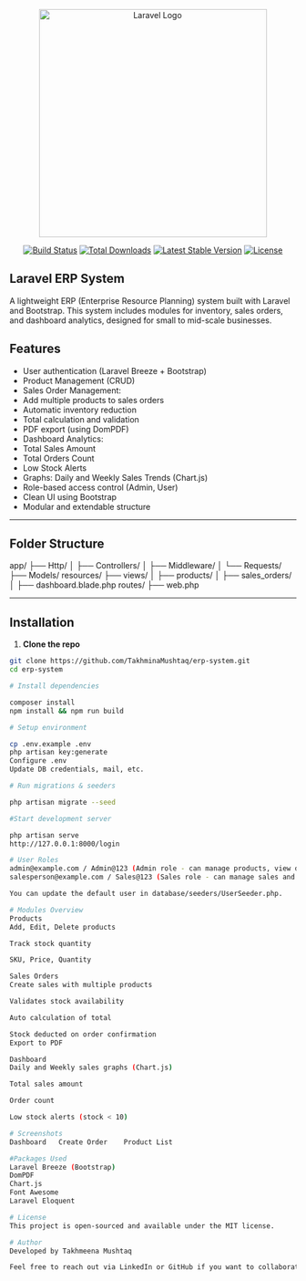 <p align="center"><a href="https://laravel.com" target="_blank"><img src="https://raw.githubusercontent.com/laravel/art/master/logo-lockup/5%20SVG/2%20CMYK/1%20Full%20Color/laravel-logolockup-cmyk-red.svg" width="400" alt="Laravel Logo"></a></p>

<p align="center">
<a href="https://github.com/laravel/framework/actions"><img src="https://github.com/laravel/framework/workflows/tests/badge.svg" alt="Build Status"></a>
<a href="https://packagist.org/packages/laravel/framework"><img src="https://img.shields.io/packagist/dt/laravel/framework" alt="Total Downloads"></a>
<a href="https://packagist.org/packages/laravel/framework"><img src="https://img.shields.io/packagist/v/laravel/framework" alt="Latest Stable Version"></a>
<a href="https://packagist.org/packages/laravel/framework"><img src="https://img.shields.io/packagist/l/laravel/framework" alt="License"></a>
</p>

## Laravel ERP System

A lightweight ERP (Enterprise Resource Planning) system built with Laravel and Bootstrap. This system includes modules for inventory, sales orders, and dashboard analytics, designed for small to mid-scale businesses.

##  Features

  -  User authentication (Laravel Breeze + Bootstrap)
  - Product Management (CRUD)
  - Sales Order Management:
  - Add multiple products to sales orders
  - Automatic inventory reduction
  - Total calculation and validation
  - PDF export (using DomPDF)
  - Dashboard Analytics:
  - Total Sales Amount
  - Total Orders Count
  - Low Stock Alerts
  - Graphs: Daily and Weekly Sales Trends (Chart.js)
  - Role-based access control (Admin, User)
  - Clean UI using Bootstrap
  - Modular and extendable structure

---

## Folder Structure
app/
├── Http/
│ ├── Controllers/
│ ├── Middleware/
│ └── Requests/
├── Models/
resources/
├── views/
│ ├── products/
│ ├── sales_orders/
│ ├── dashboard.blade.php
routes/
├── web.php

---

## Installation

1. **Clone the repo**
```bash
git clone https://github.com/TakhminaMushtaq/erp-system.git
cd erp-system

# Install dependencies

composer install
npm install && npm run build

# Setup environment

cp .env.example .env
php artisan key:generate
Configure .env
Update DB credentials, mail, etc.

# Run migrations & seeders

php artisan migrate --seed

#Start development server

php artisan serve
http://127.0.0.1:8000/login

# User Roles
admin@example.com / Admin@123 (Admin role - can manage products, view dashboard, etc.)
salesperson@example.com / Sales@123 (Sales role - can manage sales and view dashboard)

You can update the default user in database/seeders/UserSeeder.php.

# Modules Overview
Products
Add, Edit, Delete products

Track stock quantity

SKU, Price, Quantity

Sales Orders
Create sales with multiple products

Validates stock availability

Auto calculation of total

Stock deducted on order confirmation
Export to PDF

Dashboard
Daily and Weekly sales graphs (Chart.js)

Total sales amount

Order count

Low stock alerts (stock < 10)

# Screenshots
Dashboard	Create Order	Product List

#Packages Used
Laravel Breeze (Bootstrap)
DomPDF
Chart.js
Font Awesome
Laravel Eloquent

# License
This project is open-sourced and available under the MIT license.

# Author
Developed by Takhmeena Mushtaq

Feel free to reach out via LinkedIn or GitHub if you want to collaborate or contribute!
